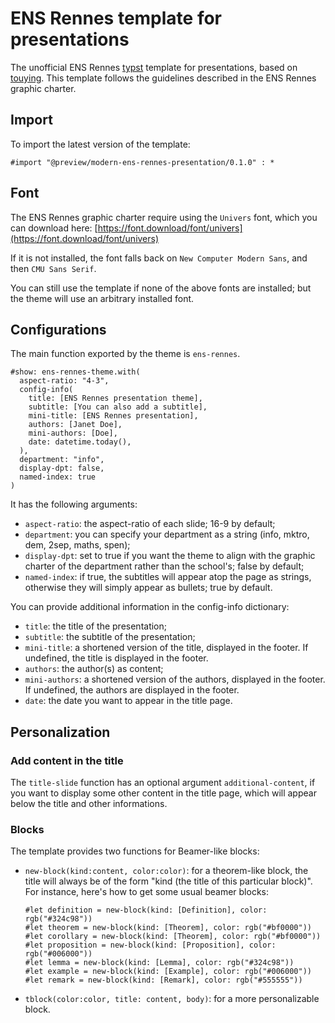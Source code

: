 # ENS Rennes template for presentations

The unofficial ENS Rennes [typst](https://typst.app/home/) template for presentations, based on [touying](https://touying-typ.github.io/).
This template follows the guidelines described in the ENS Rennes graphic charter.

## Import

To import the latest version of the template:
```typst
#import "@preview/modern-ens-rennes-presentation/0.1.0" : *
```

## Font

The ENS Rennes graphic charter require using the `Univers` font, which you can download here: [https://font.download/font/univers](https://font.download/font/univers)

If it is not installed, the font falls back on `New Computer Modern Sans`, and then `CMU Sans Serif`.

You can still use the template if none of the above fonts are installed; but the theme will use an arbitrary installed font.

## Configurations

The main function exported by the theme is `ens-rennes`.

```typst
#show: ens-rennes-theme.with(
  aspect-ratio: "4-3",
  config-info(
    title: [ENS Rennes presentation theme],
    subtitle: [You can also add a subtitle],
    mini-title: [ENS Rennes presentation],
    authors: [Janet Doe],
    mini-authors: [Doe],
    date: datetime.today(),
  ),
  department: "info",
  display-dpt: false,
  named-index: true
)
```

It has the following arguments:
- `aspect-ratio`: the aspect-ratio of each slide; 16-9 by default;
- `department`: you can specify your department as a string (info, mktro, dem, 2sep, maths, spen);
- `display-dpt`: set to true if you want the theme to align with the graphic charter of the department rather than the school's; false by default;
- `named-index`: if true, the subtitles will appear atop the page as strings, otherwise they will simply appear as bullets; true by default.

You can provide additional information in the config-info dictionary:
- `title`: the title of the presentation;
- `subtitle`: the subtitle of the presentation;
- `mini-title`: a shortened version of the title, displayed in the footer. If undefined, the title is displayed in the footer.
- `authors`: the author(s) as content;
- `mini-authors`: a shortened version of the authors, displayed in the footer. If undefined, the authors are displayed in the footer.
- `date`: the date you want to appear in the title page.

## Personalization

### Add content in the title

The `title-slide` function has an optional argument `additional-content`, if you want to display some other content in the title page, which will appear below the title and other informations.

### Blocks

The template provides two functions for Beamer-like blocks:
- `new-block(kind:content, color:color)`: for a theorem-like block, the title will always be of the form "kind (the title of this particular block)". For instance, here's how to get some usual beamer blocks:
  ```typst
  #let definition = new-block(kind: [Definition], color: rgb("#324c98"))
  #let theorem = new-block(kind: [Theorem], color: rgb("#bf0000"))
  #let corollary = new-block(kind: [Theorem], color: rgb("#bf0000"))
  #let proposition = new-block(kind: [Proposition], color: rgb("#006000"))
  #let lemma = new-block(kind: [Lemma], color: rgb("#324c98"))
  #let example = new-block(kind: [Example], color: rgb("#006000"))
  #let remark = new-block(kind: [Remark], color: rgb("#555555"))
  ```
- `tblock(color:color, title: content, body)`: for a more personalizable block.
